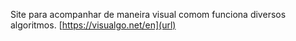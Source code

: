 Site para acompanhar de maneira visual comom funciona diversos algoritmos.
  [https://visualgo.net/en](url)
